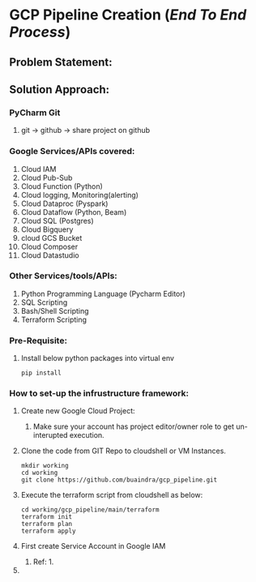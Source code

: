 # GCP Pipeline Creation (*End To End Process*)

## Problem Statement:


## Solution Approach:

### PyCharm Git
1. git -> github -> share project on github

### Google Services/APIs covered:
1. Cloud IAM
1. Cloud Pub-Sub
2. Cloud Function (Python)
3. Cloud logging, Monitoring(alerting)
4. Cloud Dataproc (Pyspark)
5. Cloud Dataflow (Python, Beam)
6. Cloud SQL (Postgres)  
6. Cloud Bigquery
7. cloud GCS Bucket
7. Cloud Composer
8. Cloud Datastudio

### Other Services/tools/APIs:
1. Python Programming Language (Pycharm Editor)
2. SQL Scripting
3. Bash/Shell Scripting
4. Terraform Scripting

### Pre-Requisite:
1. Install below python packages into virtual env
    ```shell
    pip install 
    ```
   
### How to set-up the infrustructure framework:
1. Create new Google Cloud Project:
   1. Make sure your account has project editor/owner role to get un-interupted execution.

2. Clone the code from GIT Repo to cloudshell or VM Instances.
   ```shell
   mkdir working
   cd working
   git clone https://github.com/buaindra/gcp_pipeline.git
   
   ```

3. Execute the terraform script from cloudshell as below:
   ```shell
   cd working/gcp_pipeline/main/terraform
   terraform init
   terraform plan
   terraform apply
   ```
   
3. First create Service Account in Google IAM
   1. Ref:
      1.
   
3. 